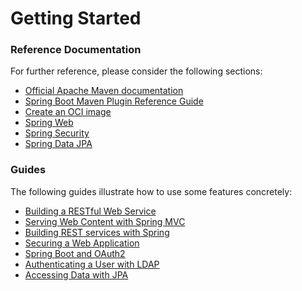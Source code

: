 # Getting Started

### Reference Documentation
For further reference, please consider the following sections:

* [Official Apache Maven documentation](https://maven.apache.org/guides/index.html)
* [Spring Boot Maven Plugin Reference Guide](https://docs.spring.io/spring-boot/docs/2.7.15-SNAPSHOT/maven-plugin/reference/html/)
* [Create an OCI image](https://docs.spring.io/spring-boot/docs/2.7.15-SNAPSHOT/maven-plugin/reference/html/#build-image)
* [Spring Web](https://docs.spring.io/spring-boot/docs/2.7.15-SNAPSHOT/reference/htmlsinge/index.html#web)
* [Spring Security](https://docs.spring.io/spring-boot/docs/2.7.15-SNAPSHOT/reference/htmlsinge/index.html#web.security)
* [Spring Data JPA](https://docs.spring.io/spring-boot/docs/2.7.15-SNAPSHOT/reference/htmlsinge/index.html#data.sql.jpa-and-spring-data)

### Guides
The following guides illustrate how to use some features concretely:

* [Building a RESTful Web Service](https://spring.io/guides/gs/rest-service/)
* [Serving Web Content with Spring MVC](https://spring.io/guides/gs/serving-web-content/)
* [Building REST services with Spring](https://spring.io/guides/tutorials/rest/)
* [Securing a Web Application](https://spring.io/guides/gs/securing-web/)
* [Spring Boot and OAuth2](https://spring.io/guides/tutorials/spring-boot-oauth2/)
* [Authenticating a User with LDAP](https://spring.io/guides/gs/authenticating-ldap/)
* [Accessing Data with JPA](https://spring.io/guides/gs/accessing-data-jpa/)

